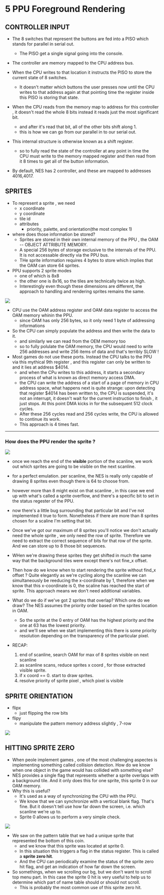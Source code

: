 
# 5 PPU Foreground Rendering

## CONTROLLER INPUT


- The 8 switches that represent the buttons are fed into a PISO which stands for parallel in serial out. 
    - The PISO get a single signal going into the console. 
- The controller are memory mapped to the CPU address bus. 
- When the CPU writes to that location it instructs the PISO to store the current state of 8 switches.
    - It doesn't matter which buttons the user presses now until the CPU writes to that address again at that pointing time the register inside this PISO is storing that state.
- When the CPU reads from the memory map to address for this controller , it doesn't read the whole 8 bits instead it reads just the most significant bit.
    - and after it's read that bit, all of the other bits shift along 1. 
    - this is how we can go from our parallel in to our serial out.
- This internal structure is otherwise known as a shift register. 
    - so to fully read the state of the controller at any point in time the CPU must write to the memory mapped register and then read from it 8 times to get all of the button information.

- By default, NES has 2 controller, and these are mapped to addresses $4016,$4017.


## SPRITES

- To represent a sprite , we need
    - x coordinate
    - y coordinate
    - tile id
    - attributes
        - priority, palette, and orientation(the most complex 1)
- where does those information be stored?
    - Sprites are stored in their own internal memory of the PPU , the OAM -- OBJECT ATTRIBUTE MEMORY.
    - A special 256 bytes of storage exclusive to the internals of the PPU. It is not accessable directly via the PPU bus. 
    - THe sprite information requires 4 bytes to store which implies that the OAM can store 64 sprites. 
- PPU supports 2 sprite modes 
    - one of which is 8x8
    - the other one is 8x16, so the tiles are technically twice as high. 
    - Interestingly even though these dimensions are different, the approach to handling and rendering sprites remains the same.

![](imgs/nes_ppu_dma.png)

- CPU use the OAM address register and OAM data register  to access the OAM memory whinin the PPU.
    - since OAM has only 256 bytes, so it only need 1 byte of addressing informations
- So the CPU can simply populate the address and then write the data to it. 
    - and similarly we can read from the OEM memory too
    - so to fully polulate the OAM memory, the CPU would need to write 256 addresses and write 256 items of data and that's terribly SLOW !
- Most games do not use these ports. Instead the CPU talks to the PPU via this mythical 9th register , and this register can only be written to and it lies at address $4014.
    - and when the CPu writes to this address, it starts a secondary process of what is known as direct memory access DMA. 
    - the CPU can write the address of a start of a page of memory in CPU address space, what happens next is quite strange: upon detecting that register $4014 has been written to, the CPU is suspended, it's not an interrupt, it doesn't wait for the current instruction to finish , it just stops. At this point DMA kicks in for the subsequent 512 clock cycles.
    - After these 256 cycles read and 256 cycles write, the CPU is allowed to continue its work. 
    - This approach is 4 times fast.

----

### How does the PPU render the sprite ?

![](imgs/nes_ppu_OAM_render.png)

- once we reach the end of the **visible** portion of the scanline, we work out which sprites are going to be visible on the next scanline.
- for a perfect emulation. per scanline, the NES is really only capable of drawing 8 sprites even though there is 64 to choose from. 
- however more than 8 might exist on that scanline , in this case we end up with what's called a sprite overflow, and there's a specific bit to set in the status regester of the PPU.
- now there's a little bug surrounding that particular bit and I've not implemented it true to form. Nonetheless if there are more than 8 sprites chosen for a scaline I'm setting that bit. 
- Once we've got our maximum of 8 sprites you'll notice we don't actually need the whole sprite , we only need the row of sprite.  Therefore we need to extract the correct sequence of bits for that row of the sprite. And we can store up to 8 those bit sequences.
- WHen we're drawing these sprites they get shifted in much the same way that the background tiles were except there's not fine_x offset.
- Then how do we know when to start rendering the sprite without find_x offset ? Quite elegantly as we're cycling along the scanline we can simultaneously be reeducing the x-coordinate by 1, therefore when we know that this x-coordinate is 0, the scaline has reached the start of sprite. This approach means we don't need additional variables.
- What do we do if we've got 2 sprites that overlap? Which one do we draw? The NES assumes the priority order based on the sprites location in OAM. 
    - So the sprite at the 0 entry of OAM has the highest priority and the one at 63 has the lowest priority. 
    - and we'll see when we start implementing this there is some priority resolution  depending on the transparency of the particular pixel. 

- RECAP: 
    1. end of scanline, search OAM for max of 8 sprites visible on next scanline
    2. as scanline scans, reduce sprites x coord , for those extracted visible sprite.
    3. if x coord == 0. start to draw sprites.
    4. resolve priority of sprite pixel , which pixel is visible

## SPRITE ORIENTATION

- flipx
    - just flipping the row bits
- flipy
    - manipulate the pattern memory address slightly ,  7-row

![](imgs/nes_sprite_orientation.png)

## HITTING SPRITE ZERO

- When peole implement games , one of the most challenging aspectes is implementing something called collision detection. How do we know when one object in the game would has collided with something else?
- NES provides a single flag that represents whether a sprite overlaps with a background tile. And it only does this for one sprite, this sprite 0 in our OAM memory. 
- Why this is useful?
    - It's used as a way of synchronizing the CPU with the PPU. 
    - We know that we can synchronize with a vertical blank flag. That's fine.  But it doesn't tell use how far down the screen, i.e. which scanline we're up to. 
    - Sprite 0 allows us to perform a very simple check.

![](imgs/nes_sprite_0_hit.png)

- We saw on the pattern table that we had a unique sprite that represented the bottom of this coin.
    - and we know that this sprite was located at sprite 0. 
    - In this situation this triggers a flag in the status register.  This is called a **sprite zero hit**.
    - And the CPU can periodically examine the status of the sprite zero hit flag, and get an indication of how far down the screen. 
- So somethings, when we scrolling our bg, but we don't want to scroll top menu part. In this case the sprite 0 hit is very useful to help us to determine which part of name table should or should not scroll.
    - This is probably the most common use of this sprite zero hit. 








